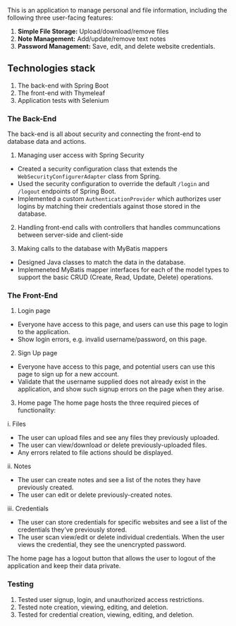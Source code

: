 This is an application to manage personal and file information, including the following three user-facing features:

1. **Simple File Storage:** Upload/download/remove files
2. **Note Management:** Add/update/remove text notes
3. **Password Management:** Save, edit, and delete website credentials.  

## Technologies stack
1. The back-end with Spring Boot
2. The front-end with Thymeleaf
3. Application tests with Selenium

### The Back-End
The back-end is all about security and connecting the front-end to database data and actions. 

1. Managing user access with Spring Security
 - Created a security configuration class that extends the `WebSecurityConfigurerAdapter` class from Spring.
 - Used the security configuration to override the default `/login` and `/logout` endpoints of Spring Boot.
 - Implemented a custom `AuthenticationProvider` which authorizes user logins by matching their credentials against those stored in the database.  

2. Handling front-end calls with controllers that handles communcations between server-side and client-side

3. Making calls to the database with MyBatis mappers
 - Designed Java classes to match the data in the database. 
 - Implemeneted MyBatis mapper interfaces for each of the model types to support the basic CRUD (Create, Read, Update, Delete) operations.


### The Front-End
1. Login page
 - Everyone have access to this page, and users can use this page to login to the application. 
 - Show login errors, e.g. invalid username/password, on this page. 

2. Sign Up page
 - Everyone have access to this page, and potential users can use this page to sign up for a new account. 
 - Validate that the username supplied does not already exist in the application, and show such signup errors on the page when they arise.

3. Home page
The home page hosts the three required pieces of functionality:

 i. Files
  - The user can upload files and see any files they previously uploaded. 
  - The user can view/download or delete previously-uploaded files.
  - Any errors related to file actions should be displayed.

 ii. Notes
  - The user can create notes and see a list of the notes they have previously created.
  - The user can edit or delete previously-created notes.

 iii. Credentials
 - The user can store credentials for specific websites and see a list of the credentials they've previously stored. 
 - The user scan view/edit or delete individual credentials. When the user views the credential, they see the unencrypted password.

The home page has a logout button that allows the user to logout of the application and keep their data private.

### Testing
1. Tested user signup, login, and unauthorized access restrictions.
2. Tested note creation, viewing, editing, and deletion.
3. Tested for credential creation, viewing, editing, and deletion.

